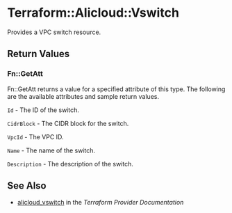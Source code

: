 # Terraform::Alicloud::Vswitch

Provides a VPC switch resource.

## Return Values

### Fn::GetAtt

Fn::GetAtt returns a value for a specified attribute of this type. The following are the available attributes and sample return values.

`Id` - The ID of the switch.

`CidrBlock` - The CIDR block for the switch.

`VpcId` - The VPC ID.

`Name` - The name of the switch.

`Description` - The description of the switch.

## See Also

* [alicloud_vswitch](https://www.terraform.io/docs/providers/alicloud/r/vswitch.html) in the _Terraform Provider Documentation_